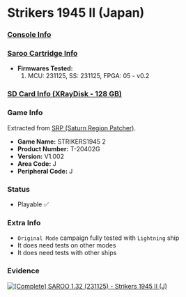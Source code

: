# Strikers 1945 II (Japan)

### [Console Info](../../../../../Info/Consoles/VA13/README.md)

### [Saroo Cartridge Info](../../../../../Info/Cartridges/RetroGameParadiseStore/1.32F/README.md)

- <b>Firmwares Tested:</b>
  1. MCU: 231125, SS: 231125, FPGA: 05 - v0.2

### [SD Card Info (XRayDisk - 128 GB)](../../../../../Info/SdCards/XRayDisk/128GB/fat32/README.md)

### Game Info

Extracted from [SRP (Saturn Region Patcher)](https://segaxtreme.net/resources/saturn-region-patcher.81/download).

- <b>Game Name:</b> STRIKERS1945 2
- <b>Product Number:</b> T-20402G
- <b>Version:</b> V1.002
- <b>Area Code:</b> J
- <b>Peripheral Code:</b> J

### Status

- Playable :white_check_mark:

### Extra Info

- `Original Mode` campaign fully tested with `Lightning` ship
- It does need tests on other modes
- It does need tests with other ships

### Evidence

[![[Complete] SAROO 1.32 (231125) - Strikers 1945 II (J)](https://img.youtube.com/vi/oC6GS3qJwuc/0.jpg)](https://www.youtube.com/watch?v=oC6GS3qJwuc)
